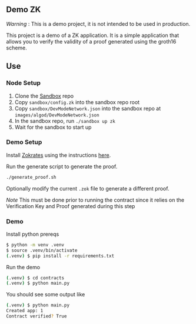 Demo ZK
-------

*Warning* : This is a demo project, it is not intended to be used in production.

This project is a demo of a ZK application. It is a simple application that allows you to verify the validity of a proof generated using the groth16 scheme. 


## Use 

### Node Setup

1. Clone the [Sandbox][sandbox] repo
2. Copy `sandbox/config.zk` into the sandbox repo root
3. Copy `sandbox/DevModeNetwork.json` into the sandbox repo at `images/algod/DevModeNetwork.json` 
4. In the sandbox repo, run `./sandbox up zk`
5. Wait for the sandbox to start up

### Demo Setup

Install [Zokrates][zokrates] using the instructions [here][zokrates-install].

Run the generate script to generate the proof.

```bash
./generate_proof.sh
```

Optionally modify the current `.zok` file to generate a different proof.

*Note* This must be done prior to running the contract since it relies on the Verification Key and Proof generated during this step

### Demo

Install python prereqs

```bash
$ python -m venv .venv
$ source .venv/bin/activate
(.venv) $ pip install -r requirements.txt
```

Run the demo

```bash
(.venv) $ cd contracts 
(.venv) $ python main.py
```

You should see some output like 
```bash
(.venv) $ python main.py
Created app: 1
Contract verified? True
```

[zokrates]: https://zokrates.github.io/
[zokrates-install]: https://zokrates.github.io/gettingstarted.html#one-line-installation
[sandbox]: https://github.com/algorand/sandbox
